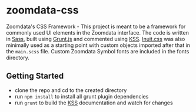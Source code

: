 zoomdata-css
============

Zoomdata's CSS Framework - This project is meant to be a framework for commonly used UI elements in the Zoomdata interface.
The code is written in [Sass](http://sass-lang.com/), built using [Grunt.js](http://gruntjs.com/) and commented using [KSS](http://warpspire.com/kss/). [Inuit.css](https://github.com/inuitcss) was also minimally used as a starting point with custom objects imported after that in the `main.scss` file. Custom Zoomdata Symbol fonts are included in the fonts directory.

## Getting Started
* clone the repo and cd to the created directory
* run `npm install` to install all grunt plugin dependencies
* run `grunt` to build the [KSS](http://warpspire.com/kss/) documentation and watch for changes
